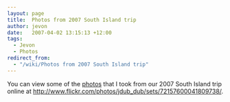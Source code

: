 ```yaml
---
layout: page
title:  Photos from 2007 South Island trip
author: jevon
date:   2007-04-02 13:15:13 +12:00
tags:
  - Jevon
  - Photos
redirect_from:
  - "/wiki/Photos from 2007 South Island trip"
---
```


You can view some of the [photos](Photos.md) that I took from our 2007 South Island trip online at http://www.flickr.com/photos/jdub_dub/sets/72157600041809738/.
